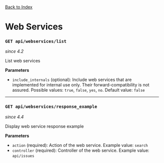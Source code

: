 [Back to Index](index.md)

# Web Services

### `GET api/webservices/list`
*since 4.2*

List web services

**Parameters**
- `include_internals` (optional): Include web services that are implemented for internal use only. Their forward-compatibility is not assured. Possible values: `true`, `false`, `yes`, `no`. Default value: `false`

---

### `GET api/webservices/response_example`
*since 4.4*

Display web service response example

**Parameters**
- `action` (required): Action of the web service. Example value: `search`
- `controller` (required): Controller of the web service. Example value: `api/issues`
